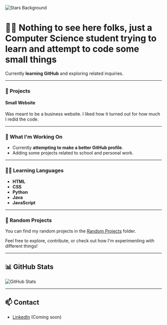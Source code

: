 ![Stars Background]([https://cdn.pixabay.com/photo/2016/11/29/03/53/abstract-1868493_960_720.jpg](https://github.com/FallenOw1/FallenOw1.github.io/blob/main/Assets/star.jpg?raw=true))


# 👨‍💻 Nothing to see here folks, just a Computer Science student trying to learn and attempt to code some small things

Currently **learning GitHub** and exploring related inquiries.

---

### 🚀 Projects

#### Small Website
Was meant to be a business website. I liked how it turned out for how much I redid the code.

---

### 🔧 What I'm Working On
- Currently **attempting to make a better GitHub profile**.
- Adding some projects related to school and personal work.

---

### 🧑‍💻 Learning Languages

- **HTML**
- **CSS**
- **Python**
- **Java**
- **JavaScript**

---

### 📂 Random Projects

You can find my random projects in the [Random Projects](./Non-essential%20items/) folder.

Feel free to explore, contribute, or check out how I'm experimenting with different things!

---

## 📊 GitHub Stats

![GitHub Stats](https://github-readme-stats.vercel.app/api?username=your-github-username&show_icons=true&hide_title=true&hide=prs)

---

## 📫 Contact

- [LinkedIn](https://linkedin.com/in/your-linkedin) (Coming soon)
